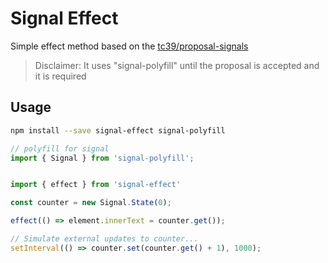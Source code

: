 # Signal Effect

Simple effect method based on the [tc39/proposal-signals](https://github.com/tc39/proposal-signals)

> Disclaimer: It uses "signal-polyfill" until the proposal is accepted and it is required

## Usage

```bash
npm install --save signal-effect signal-polyfill
```

```js
// polyfill for signal
import { Signal } from 'signal-polyfill';


import { effect } from 'signal-effect'

const counter = new Signal.State(0);

effect(() => element.innerText = counter.get());

// Simulate external updates to counter...
setInterval(() => counter.set(counter.get() + 1), 1000);
```